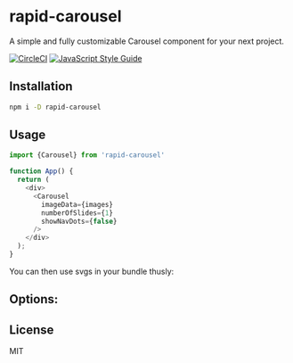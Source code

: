 # rapid-carousel

A simple and fully customizable Carousel component for your next project.

[![CircleCI](https://circleci.com/gh/antony/github-backup.svg?style=shield)](https://circleci.com/gh/antony/rollup-plugin-svg) [![JavaScript Style Guide](https://img.shields.io/badge/code_style-standard-brightgreen.svg)](https://standardjs.com)

## Installation

```bash
npm i -D rapid-carousel
```

## Usage

```js
import {Carousel} from 'rapid-carousel'

function App() {
  return (
    <div>
      <Carousel
        imageData={images}
        numberOfSlides={1}
        showNavDots={false}
      />
    </div>
  );
}
```

You can then use svgs in your bundle thusly:

## Options:



## License

MIT
